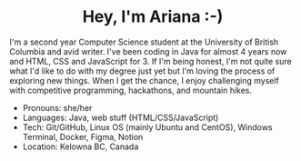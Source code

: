 <h1 align="center"> Hey, I'm Ariana :-) </h1>

I'm a second year Computer Science student at the University of British Columbia and avid writer. I've been coding in Java for almost 4 years now and HTML, CSS and JavaScript for 3. If I'm being honest, I'm not quite sure what I'd like to do with my degree just yet but I'm loving the process of exploring new things. When I get the chance, I enjoy challenging myself with competitive programming, hackathons, and mountain hikes.

- Pronouns: she/her
- Languages: Java, web stuff (HTML/CSS/JavaScript)
- Tech: Git/GitHub, Linux OS (mainly Ubuntu and CentOS), Windows Terminal, Docker, Figma, Notion
- Location: Kelowna BC, Canada
